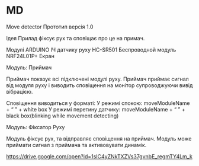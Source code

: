 # MD
Move detector 
Прототип версія 1.0

Ідея
Прилад фіксує рух та сповіщає про це на примач. 

Модулі ARDUINO
ІЧ датчику руху HC-SR501
Беспроводной модуль NRF24L01P+ 
Екран 

Модуль: Приймач

Приймач показує всі підключені модулі руху.
Приймач приймає сигнал від модуля руху і виводить сповіщення на монітор супроводжуючи вивід вібрацією. 

Сповіщення виводиться у форматі: 
У режимі спокою: moveModuleName + “ ” + white box
У режимі перетину датчику: moveModuleName + “ ” + black box(blinking while movement detecting)

Модуль: Фіксатор Руху

Модуль фіксує рух, та відправляє сповіщення на приймач.
Модуль може приймати сигнал з приймача та активовувати динамік. 

https://drive.google.com/open?id=1sIC4yZNkTXZVs37gvnbE_regmTY4Lm_k
